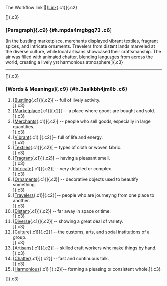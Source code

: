 The Workflow link
👏[[Link](https://www.google.com/url?q=http://www.google.com&sa=D&source=editors&ust=1759804613777351&usg=AOvVaw26eAuo4PbLBYOKvHdGUWVg){.c1}]{.c2}

[]{.c3}

### [Paragraph]{.c9} {#h.mpda4mgbgq73 .c6}

[In the bustling marketplace, merchants displayed vibrant textiles,
fragrant spices, and intricate ornaments. Travelers from distant lands
marveled at the diverse culture, while local artisans showcased their
craftsmanship. The air was filled with animated chatter, blending
languages from across the world, creating a lively yet harmonious
atmosphere.]{.c3}

------------------------------------------------------------------------

[]{.c3}

### [Words & Meanings]{.c9} {#h.3aalkbh4jm0b .c6}

1.  [[Bustling](https://www.google.com/url?q=http://www.google.com&sa=D&source=editors&ust=1759804613779117&usg=AOvVaw2rF2VV5YyqOwsZQp8vFwzK){.c1}]{.c2}[ --
    full of lively activity.\
    ]{.c3}
2.  [[Marketplace](https://www.google.com/url?q=http://www.google.com&sa=D&source=editors&ust=1759804613779388&usg=AOvVaw2cBH9givRZfj07G2hO4HQK){.c1}]{.c2}[ --
    a place where goods are bought and sold.\
    ]{.c3}
3.  [[Merchants](https://www.google.com/url?q=http://www.google.com&sa=D&source=editors&ust=1759804613779707&usg=AOvVaw0ymsSXAL60KhUmL5Vu0aBs){.c1}]{.c2}[ --
    people who sell goods, especially in large quantities.\
    ]{.c3}
4.  [[Vibrant](https://www.google.com/url?q=http://www.google.com&sa=D&source=editors&ust=1759804613779967&usg=AOvVaw3nb6yCRqR41aoWCXHBf5az){.c1}
    ]{.c2}[-- full of life and energy.\
    ]{.c3}
5.  [[Textiles](https://www.google.com/url?q=http://www.google.com&sa=D&source=editors&ust=1759804613780137&usg=AOvVaw2RuFlDcVcXY4mDk2FDhXYF){.c1}]{.c2}[ --
    types of cloth or woven fabric.\
    ]{.c3}
6.  [[Fragrant](https://www.google.com/url?q=http://www.google.com&sa=D&source=editors&ust=1759804613780335&usg=AOvVaw1eYfJlzX1F1sk3VNoNQVXe){.c1}]{.c2}[ --
    having a pleasant smell.\
    ]{.c3}
7.  [[Intricate](https://www.google.com/url?q=http://www.google.com&sa=D&source=editors&ust=1759804613780501&usg=AOvVaw37VbGisElOF5J-3y1y_DIU){.c1}]{.c2}[ --
    very detailed or complex.\
    ]{.c3}
8.  [[Ornaments](https://www.google.com/url?q=http://www.google.com&sa=D&source=editors&ust=1759804613780744&usg=AOvVaw2Nyxt1_-GrSNtY9j8aroR1){.c1}]{.c2}[ --
    decorative objects used to beautify something.\
    ]{.c3}
9.  [[Travelers](https://www.google.com/url?q=http://www.google.com&sa=D&source=editors&ust=1759804613781039&usg=AOvVaw3IuG9eXuYjpT6sGx9HKrEk){.c1}]{.c2}[ --
    people who are journeying from one place to another.\
    ]{.c3}
10. [[Distant](https://www.google.com/url?q=http://www.google.com&sa=D&source=editors&ust=1759804613781356&usg=AOvVaw10ADX3q30G73GNuyRgPVxV){.c1}]{.c2}[ --
    far away in space or time.\
    ]{.c3}
11. [[Diverse](https://www.google.com/url?q=http://www.google.com&sa=D&source=editors&ust=1759804613781646&usg=AOvVaw11JzauphVOcbVcxcAAVmlk){.c1}]{.c2}[ --
    showing a great deal of variety.\
    ]{.c3}
12. [[Culture](https://www.google.com/url?q=http://www.google.com&sa=D&source=editors&ust=1759804613781981&usg=AOvVaw1shVA-znYG_pG2d9AKGvGB){.c1}]{.c2}[ --
    the customs, arts, and social institutions of a group.\
    ]{.c3}
13. [[Artisans](https://www.google.com/url?q=http://www.google.com&sa=D&source=editors&ust=1759804613782368&usg=AOvVaw08AqeG61m2NyI5BRppRA4z){.c1}]{.c2}[ --
    skilled craft workers who make things by hand.\
    ]{.c3}
14. [[Chatter](https://www.google.com/url?q=http://www.google.com&sa=D&source=editors&ust=1759804613782734&usg=AOvVaw0CEfmpzV02RvgeO5EMyQUL){.c1}]{.c2}[ --
    fast and continuous talk.\
    ]{.c3}
15. [[Harmonious](https://www.google.com/url?q=http://www.google.com&sa=D&source=editors&ust=1759804613783044&usg=AOvVaw1L1vU8sp6bGK4_w3ZKf5ZJ){.c1}
    ]{.c2}[-- forming a pleasing or consistent whole.]{.c3}

[]{.c3}
